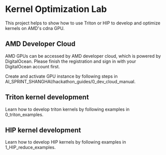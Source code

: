 # Kernel Optimization Lab

This project helps to show how to use Triton or HIP to develop and optimize kernels on AMD's cdna GPU.

## AMD Developer Cloud
AMD GPUs can be accessed by AMD developer cloud, which is powered by DigitalOcean. Please finish the registration and sign in with your DigitalOcean account first.

Create and activate GPU instance by following steps in AI_SPRINT_SHANGHAI/hackathon_guides/0_dev_cloud_manual.

## Triton kernel development
Learn how to develop triton kernels by following examples in 0_triton_examples.

## HIP kernel development
Learn how to develop HIP kernels by following examples in 1_HIP_reduce_examples.